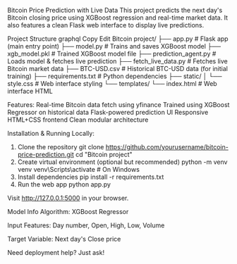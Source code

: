 Bitcoin Price Prediction with Live Data
This project predicts the next day's Bitcoin closing price using XGBoost regression and real-time market data. It also features a clean Flask web interface to display live predictions.

Project Structure
graphql
Copy
Edit
Bitcoin project/
├── app.py                   # Flask app (main entry point)
├── model.py                 # Trains and saves XGBoost model
├── xgb_model.pkl            # Trained XGBoost model file
├── prediction_agent.py      # Loads model & fetches live prediction
├── fetch_live_data.py       # Fetches live Bitcoin market data
├── BTC-USD.csv              # Historical BTC-USD data (for initial training)
├── requirements.txt         # Python dependencies
├── static/
│   └── style.css            # Web interface styling
└── templates/
    └── index.html           # Web interface HTML

    
 Features:
Real-time Bitcoin data fetch using yfinance
Trained using XGBoost Regressor on historical data
Flask-powered prediction UI
Responsive HTML+CSS frontend
Clean modular architecture

Installation & Running Locally: 
1. Clone the repository
git clone https://github.com/yourusername/bitcoin-price-prediction.git
cd "Bitcoin project"
2. Create virtual environment (optional but recommended)
     python -m venv venv
     venv\Scripts\activate    # On Windows
3. Install dependencies
     pip install -r requirements.txt
4. Run the web app
     python app.py
   
Visit http://127.0.0.1:5000 in your browser.

 Model Info
Algorithm: XGBoost Regressor

Input Features: Day number, Open, High, Low, Volume

Target Variable: Next day's Close price

Need deployment help? Just ask!
